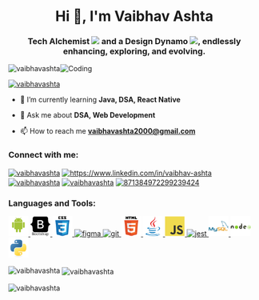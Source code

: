 <h1 align="center">Hi 👋, I'm Vaibhav Ashta</h1>
<h3 align="center">Tech Alchemist <img src="https://github.com/rudrabarad/rudrabarad/blob/master/Assets/Developer.gif" width="30px"> and a Design Dynamo <img src="https://github.com/rudrabarad/rudrabarad/blob/master/Assets/Designer.gif" width="30px">, endlessly enhancing, exploring, and evolving.</h3>
<img align="right" alt="Coding" width="400" src="https://media.giphy.com/media/qgQUggAC3Pfv687qPC/giphy.gif">

<p align="left"> <img src="https://komarev.com/ghpvc/?username=vaibhavashta&label=Profile%20views&color=0e75b6&style=flat" alt="vaibhavashta" /> </p>

<p align="left"> <a href="https://twitter.com/vaibhavashta" target="blank"><img src="https://img.shields.io/twitter/follow/vaibhavashta?logo=twitter&style=for-the-badge" alt="vaibhavashta" /></a> </p>

- 🌱 I’m currently learning **Java, DSA, React Native**

- 💬 Ask me about **DSA, Web Development**

- 📫 How to reach me **vaibhavashta2000@gmail.com**

<h3 align="left">Connect with me:</h3>
<p align="left">
<a href="https://twitter.com/vaibhavashta" target="blank"><img align="center" src="https://raw.githubusercontent.com/rahuldkjain/github-profile-readme-generator/master/src/images/icons/Social/twitter.svg" alt="vaibhavashta" height="30" width="40" /></a>
<a href="https://linkedin.com/in/https://www.linkedin.com/in/vaibhav-ashta" target="blank"><img align="center" src="https://raw.githubusercontent.com/rahuldkjain/github-profile-readme-generator/master/src/images/icons/Social/linked-in-alt.svg" alt="https://www.linkedin.com/in/vaibhav-ashta" height="30" width="40" /></a>
<a href="https://instagram.com/vaibhavashta" target="blank"><img align="center" src="https://raw.githubusercontent.com/rahuldkjain/github-profile-readme-generator/master/src/images/icons/Social/instagram.svg" alt="vaibhavashta" height="30" width="40" /></a>
<a href="https://www.codechef.com/users/vaibhavashta" target="blank"><img align="center" src="https://cdn.jsdelivr.net/npm/simple-icons@3.1.0/icons/codechef.svg" alt="vaibhavashta" height="30" width="40" /></a>
<a href="https://discord.gg/871384972299239424" target="blank"><img align="center" src="https://raw.githubusercontent.com/rahuldkjain/github-profile-readme-generator/master/src/images/icons/Social/discord.svg" alt="871384972299239424" height="30" width="40" /></a>
</p>

<h3 align="left">Languages and Tools:</h3>
<p align="left"> <a href="https://developer.android.com" target="_blank" rel="noreferrer"> <img src="https://raw.githubusercontent.com/devicons/devicon/master/icons/android/android-original-wordmark.svg" alt="android" width="40" height="40"/> </a> <a href="https://getbootstrap.com" target="_blank" rel="noreferrer"> <img src="https://raw.githubusercontent.com/devicons/devicon/master/icons/bootstrap/bootstrap-plain-wordmark.svg" alt="bootstrap" width="40" height="40"/> </a> <a href="https://www.w3schools.com/css/" target="_blank" rel="noreferrer"> <img src="https://raw.githubusercontent.com/devicons/devicon/master/icons/css3/css3-original-wordmark.svg" alt="css3" width="40" height="40"/> </a> <a href="https://www.figma.com/" target="_blank" rel="noreferrer"> <img src="https://www.vectorlogo.zone/logos/figma/figma-icon.svg" alt="figma" width="40" height="40"/> </a> <a href="https://git-scm.com/" target="_blank" rel="noreferrer"> <img src="https://www.vectorlogo.zone/logos/git-scm/git-scm-icon.svg" alt="git" width="40" height="40"/> </a> <a href="https://www.w3.org/html/" target="_blank" rel="noreferrer"> <img src="https://raw.githubusercontent.com/devicons/devicon/master/icons/html5/html5-original-wordmark.svg" alt="html5" width="40" height="40"/> </a> <a href="https://www.java.com" target="_blank" rel="noreferrer"> <img src="https://raw.githubusercontent.com/devicons/devicon/master/icons/java/java-original.svg" alt="java" width="40" height="40"/> </a> <a href="https://developer.mozilla.org/en-US/docs/Web/JavaScript" target="_blank" rel="noreferrer"> <img src="https://raw.githubusercontent.com/devicons/devicon/master/icons/javascript/javascript-original.svg" alt="javascript" width="40" height="40"/> </a> <a href="https://jestjs.io" target="_blank" rel="noreferrer"> <img src="https://www.vectorlogo.zone/logos/jestjsio/jestjsio-icon.svg" alt="jest" width="40" height="40"/> </a> <a href="https://www.mysql.com/" target="_blank" rel="noreferrer"> <img src="https://raw.githubusercontent.com/devicons/devicon/master/icons/mysql/mysql-original-wordmark.svg" alt="mysql" width="40" height="40"/> </a> <a href="https://nodejs.org" target="_blank" rel="noreferrer"> <img src="https://raw.githubusercontent.com/devicons/devicon/master/icons/nodejs/nodejs-original-wordmark.svg" alt="nodejs" width="40" height="40"/> </a> <a href="https://www.python.org" target="_blank" rel="noreferrer"> <img src="https://raw.githubusercontent.com/devicons/devicon/master/icons/python/python-original.svg" alt="python" width="40" height="40"/> </a> </p>

<p><img align="left" src="https://github-readme-stats.vercel.app/api/top-langs?username=vaibhavashta&show_icons=true&locale=en&layout=compact" alt="vaibhavashta" /></p>

<p>&nbsp;<img align="center" src="https://github-readme-stats.vercel.app/api?username=vaibhavashta&show_icons=true&locale=en" alt="vaibhavashta" /></p>

<p><img align="center" src="https://github-readme-streak-stats.herokuapp.com/?user=vaibhavashta&" alt="vaibhavashta" /></p>
